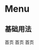 # Menu

## 基础用法
<ClientOnly>
<f-demo code='
   <if-input v-model="ms"></if-input>'>
<if-menu>
<if-menu-item>首页</if-menu-item>
<if-menu-item>首页</if-menu-item>
<if-menu-item>首页</if-menu-item>
</if-menu>
</f-demo>
</ClientOnly >